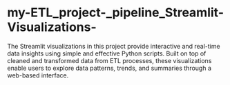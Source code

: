 # my-ETL_project-_pipeline_Streamlit-Visualizations-
The Streamlit visualizations in this project provide interactive and real-time data insights using simple and effective Python scripts. Built on top of cleaned and transformed data from ETL processes, these visualizations enable users to explore data patterns, trends, and summaries through a web-based interface.
